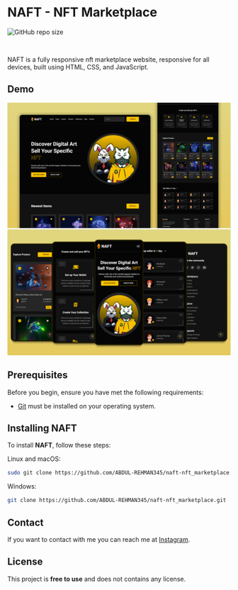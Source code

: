# NAFT - NFT Marketplace

![GitHub repo size](https://img.shields.io/github/repo-size/codewithsadee/naft-nft_marketplace)

<br>

NAFT is a fully responsive nft marketplace website, responsive for all devices, built using HTML, CSS, and JavaScript.

## Demo

![NAFT Desktop Demo](./website-demo-image/desktop.png "Desktop Demo")
![NAFT Mobile Demo](./website-demo-image/mobile.png "Mobile Demo")

## Prerequisites

Before you begin, ensure you have met the following requirements:

* [Git](https://git-scm.com/downloads "Download Git") must be installed on your operating system.

## Installing NAFT

To install **NAFT**, follow these steps:

Linux and macOS:

```bash
sudo git clone https://github.com/ABDUL-REHMAN345/naft-nft_marketplace.git
```

Windows:

```bash
git clone https://github.com/ABDUL-REHMAN345/naft-nft_marketplace.git
```

## Contact

If you want to contact with me you can reach me at [Instagram](https://www.instagram.com/coder_life98/).

## License

This project is **free to use** and does not contains any license.

